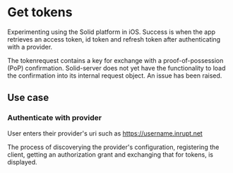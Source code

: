 #  Get tokens

Experimenting using the Solid platform in iOS.  Success is when the app retrieves an access token, id token and refresh token after authenticating with a provider.

The tokenrequest contains a key for exchange with a proof-of-possession (PoP) confirmation.  Solid-server does not yet have the functionality to load the confirmation into its internal request object.  An issue has been raised.

## Use case
### Authenticate with provider
User enters their provider's uri such as https://username.inrupt.net

The process of discoverying the provider's configuration, registering the client, getting an authorization grant and exchanging that for tokens, is displayed.





